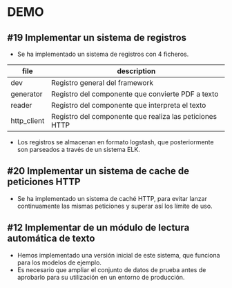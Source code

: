 # DEMO

## #19  Implementar un sistema de registros

* Se ha implementado un sistema de registros con 4 ficheros.

| file        | description                                             |
|-------------|---------------------------------------------------------|
| dev         | Registro general del framework                          | 
| generator   | Registro del componente que convierte PDF a texto       |
| reader      | Registro del componente que interpreta el texto         |
| http_client | Registro del componente que realiza las peticiones HTTP |

* Los registros se almacenan en formato logstash, que posteriormente son parseados a través de un sistema ELK.

## #20  Implementar un sistema de cache de peticiones HTTP

* Se ha implementado un sistema de caché HTTP, para evitar lanzar continuamente las mismas peticiones y superar así los
  límite de uso.

## #12 Implementar de un módulo de lectura automática de texto

* Hemos implementado una versión inicial de este sistema, que funciona para los modelos de ejemplo.
* Es necesario que ampliar el conjunto de datos de prueba antes de aprobarlo para su utilización en un entorno de
  producción.
